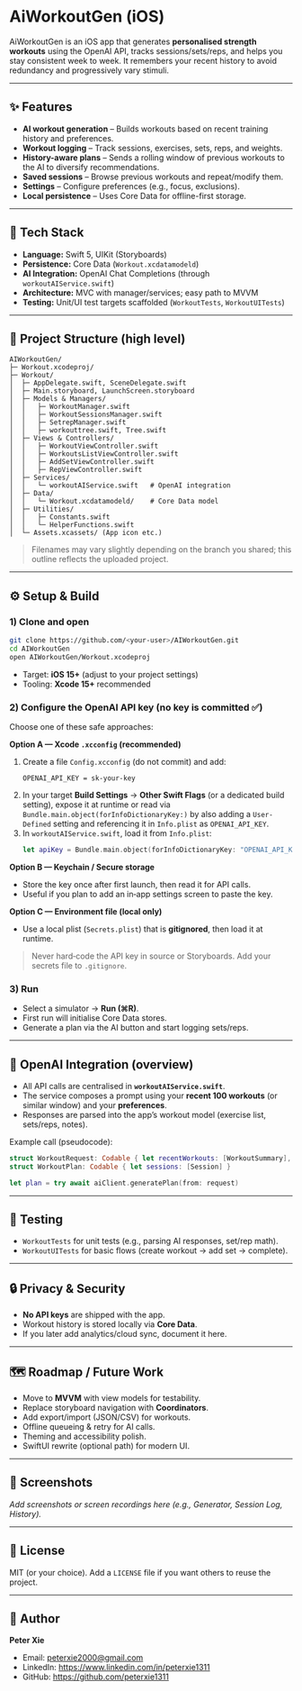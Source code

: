 # AiWorkoutGen (iOS)

AiWorkoutGen is an iOS app that generates **personalised strength workouts** using the OpenAI API, tracks sessions/sets/reps, and helps you stay consistent week to week. It remembers your recent history to avoid redundancy and progressively vary stimuli.

---

## ✨ Features
- **AI workout generation** – Builds workouts based on recent training history and preferences.
- **Workout logging** – Track sessions, exercises, sets, reps, and weights.
- **History-aware plans** – Sends a rolling window of previous workouts to the AI to diversify recommendations.
- **Saved sessions** – Browse previous workouts and repeat/modify them.
- **Settings** – Configure preferences (e.g., focus, exclusions).
- **Local persistence** – Uses Core Data for offline-first storage.

---

## 🧱 Tech Stack
- **Language:** Swift 5, UIKit (Storyboards)
- **Persistence:** Core Data (`Workout.xcdatamodeld`)
- **AI Integration:** OpenAI Chat Completions (through `workoutAIService.swift`)
- **Architecture:** MVC with manager/services; easy path to MVVM
- **Testing:** Unit/UI test targets scaffolded (`WorkoutTests`, `WorkoutUITests`)

---

## 📂 Project Structure (high level)
```
AIWorkoutGen/
├─ Workout.xcodeproj/
├─ Workout/
│  ├─ AppDelegate.swift, SceneDelegate.swift
│  ├─ Main.storyboard, LaunchScreen.storyboard
│  ├─ Models & Managers/
│  │   ├─ WorkoutManager.swift
│  │   ├─ WorkoutSessionsManager.swift
│  │   ├─ SetrepManager.swift
│  │   ├─ workouttree.swift, Tree.swift
│  ├─ Views & Controllers/
│  │   ├─ WorkoutViewController.swift
│  │   ├─ WorkoutsListViewController.swift
│  │   ├─ AddSetViewController.swift
│  │   ├─ RepViewController.swift
│  ├─ Services/
│  │   └─ workoutAIService.swift   # OpenAI integration
│  ├─ Data/
│  │   └─ Workout.xcdatamodeld/    # Core Data model
│  ├─ Utilities/
│  │   ├─ Constants.swift
│  │   └─ HelperFunctions.swift
│  └─ Assets.xcassets/ (App icon etc.)
```

> Filenames may vary slightly depending on the branch you shared; this outline reflects the uploaded project.

---

## ⚙️ Setup & Build

### 1) Clone and open
```bash
git clone https://github.com/<your-user>/AIWorkoutGen.git
cd AIWorkoutGen
open AIWorkoutGen/Workout.xcodeproj
```
- Target: **iOS 15+** (adjust to your project settings)
- Tooling: **Xcode 15+** recommended

### 2) Configure the OpenAI API key (no key is committed ✅)
Choose one of these safe approaches:

**Option A — Xcode `.xcconfig` (recommended)**
1. Create a file `Config.xcconfig` (do not commit) and add:
   ```
   OPENAI_API_KEY = sk-your-key
   ```
2. In your target **Build Settings** → **Other Swift Flags** (or a dedicated build setting), expose it at runtime or read via `Bundle.main.object(forInfoDictionaryKey:)` by also adding a `User-Defined` setting and referencing it in `Info.plist` as `OPENAI_API_KEY`.
3. In `workoutAIService.swift`, load it from `Info.plist`:
   ```swift
   let apiKey = Bundle.main.object(forInfoDictionaryKey: "OPENAI_API_KEY") as? String
   ```

**Option B — Keychain / Secure storage**
- Store the key once after first launch, then read it for API calls.
- Useful if you plan to add an in‑app settings screen to paste the key.

**Option C — Environment file (local only)**
- Use a local plist (`Secrets.plist`) that is **gitignored**, then load it at runtime.

> Never hard‑code the API key in source or Storyboards. Add your secrets file to `.gitignore`.

### 3) Run
- Select a simulator → **Run (⌘R)**.
- First run will initialise Core Data stores.
- Generate a plan via the AI button and start logging sets/reps.

---

## 🔌 OpenAI Integration (overview)
- All API calls are centralised in **`workoutAIService.swift`**.
- The service composes a prompt using your **recent 100 workouts** (or similar window) and your **preferences**.
- Responses are parsed into the app’s workout model (exercise list, sets/reps, notes).

Example call (pseudocode):
```swift
struct WorkoutRequest: Codable { let recentWorkouts: [WorkoutSummary], let goal: String }
struct WorkoutPlan: Codable { let sessions: [Session] }

let plan = try await aiClient.generatePlan(from: request)
```

---

## 🧪 Testing
- `WorkoutTests` for unit tests (e.g., parsing AI responses, set/rep math).
- `WorkoutUITests` for basic flows (create workout → add set → complete).

---

## 🔒 Privacy & Security
- **No API keys** are shipped with the app.
- Workout history is stored locally via **Core Data**.
- If you later add analytics/cloud sync, document it here.

---

## 🗺 Roadmap / Future Work
- Move to **MVVM** with view models for testability.
- Replace storyboard navigation with **Coordinators**.
- Add export/import (JSON/CSV) for workouts.
- Offline queueing & retry for AI calls.
- Theming and accessibility polish.
- SwiftUI rewrite (optional path) for modern UI.

---

## 📸 Screenshots
_Add screenshots or screen recordings here (e.g., Generator, Session Log, History)._

---

## 📄 License
MIT (or your choice). Add a `LICENSE` file if you want others to reuse the project.

---

## 👤 Author
**Peter Xie**  
- Email: peterxie2000@gmail.com  
- LinkedIn: https://www.linkedin.com/in/peterxie1311  
- GitHub: https://github.com/peterxie1311
